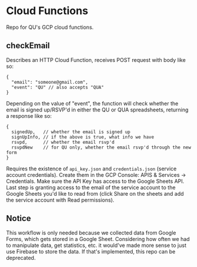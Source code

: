 # Cloud Functions
Repo for QU's GCP cloud functions.

## checkEmail
Describes an HTTP Cloud Function, receives POST request with body like so:
```
{
  "email": "someone@gmail.com",
  "event": "QU" // also accepts "QUA"
}
```
Depending on the value of "event", the function will check whether the email is signed up/RSVP'd in either the QU or QUA spreadsheets, returning a response like so:
```
{
  signedUp,   // whether the email is signed up
  signUpInfo, // if the above is true, what info we have
  rsvpd,      // whether the email rsvp'd
  rsvpdNew    // for QU only, whether the email rsvp'd through the new form
}
```
Requires the existence of `api_key.json` and `credentials.json` (service account credentials). Create them in the GCP Console: APIS & Services -> Credentials. Make sure the API Key has access to the Google Sheets API. Last step is granting access to the email of the service account to the Google Sheets you'd like to read from (click Share on the sheets and add the service account with Read permissions).

## Notice
This workflow is only needed because we collected data from Google Forms, which gets stored in a Google Sheet. Considering how often we had to manipulate data, get statistics, etc. it would've made more sense to just use Firebase to store the data. If that's implemented, this repo can be deprecated.
